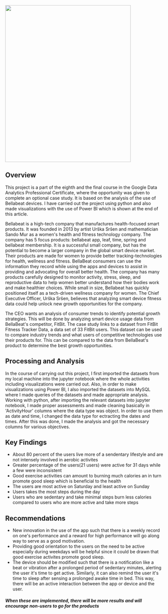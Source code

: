 

<img src="https://user-images.githubusercontent.com/98770304/191949643-0a4516b6-c752-45f9-a2ba-5b969efc8f2f.png" width="400" height="500">

## Overview

  This project is a part of the eighth and the final course in the Google Data Analytics Professional Certificate, where the opportunity was given to complete an optional case study. It is based on the analysis of the use of Bellabeat devices. I have carried out the project using python and also made visualizations with the use of Power BI which is shown at the end of this article.
  
  Bellabeat is a high-tech company that manufactures health-focused smart products. It was founded in 2013 by artist Urška Sršen and mathematician Sando Mur as a women's health and fitness technology company. The company has 5 focus products: bellabeat app, leaf, time, spring and bellabeat membership. It is a successful small company, but has the potential to become a larger company in the global smart device market. Their products are made for women to provide better tracking-technologies for health, wellness and fitness. BellaBeat consumers can use the information they record while using the apps and devices to assist in providing and advocating for overall better health. The company has many products carefully designed to monitor activity, stress, sleep, and reproductive data to help women better understand how their bodies work and make healthier choices. While small in size, Bellabeat has quickly positioned itself as a tech-driven wellness company for women. The Chief Executive Officer, Urška Sršen, believes that analyzing smart device fitness data could help unlock new growth opportunities for the company.
  
  The CEO wants an analysis of consumer trends to identify potential growth strategies. This will be done by analyzing smart device usage data from BellaBeat's competitor, FitBit. The case study links to a dataset from FitBit Fitness Tracker Data, a data set of 33 FitBit users. This dataset can be used to compare industry trends and what users of competitive technologies use their products for. This can be compared to the data from BellaBeat's product to determine the best growth opportunities.
  
  ## Processing and Analysis
   In the course of carrying out this project, I first imported the datasets from my local machine into the jupyter notebook where the whole activities including visualizations were carried out. Also, in order to make visualizations using Power BI, I also imported the datasets into MySQL where I made queries of the datasets and made  appropriate analysis. Working with python, after importing the relevant datasets into jupyter notebook, I made proper assessments and made cleaning basically in 'ActivityHour' columns where the data type was object. In order to use them as date and time, I changed the data type for ectracting the dates and times. After this was done, I made the analysis and got the necessary columns for various objectives.
   
  ## Key Findings
  
  * About 80 percent of the users live more of a sendentary lifestyle and are not intensely involved in aerobic activites
  * Greater percentage of the users(21 users) were active for 31 days while a few were inconsistent
  * Good exercise activities can amount to burning much calories an in turn promote good sleep which is beneficial to the health
  * The users are most active on Saturday and least active on Sunday
  * Users takes the most steps during the day
  * Users who are sedentary and take minimal steps burn less calories compared to users who are more active and take more steps
  
  ## Recommendations
 * New innovation in the use of the app such that there is a weekly record on one's performance and a reward for high performance will go along way to serve as a good motivation.
 * Providing good orientation to the users on the need to be active especially during weekdays will be helpful since it could be drawn that good exercise activites promote good sleep.
 * The device should be modified such that there is a notification like a beat or vibration after a prolonged period of sedentary minutes, alerting the user it's time to get active. Similarly, it can also remind the user it's time to sleep after sensing a prolonged awake time in bed. This way, there will be an active interaction between the app or device and the user.
  
 ##### When these are implemented, there will be more results and will encourage non-users to go for the products
